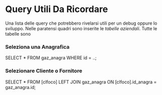# Query Utili Da Ricordare

Una lista delle query che potrebbero rivelarsi utili per un debug oppure lo sviluppo.
Nelle paratensi quadri sono inserite le *tabelle aziendali*.
Tutte le tabelle sono 

### Seleziona una Anagrafica

SELECT 
	* 
FROM 
	gaz_anagra WHERE id = ..;

### Selezionare Cliente o Fornitore

SELECT 
	* 
FROM 
	[clfoco]
LEFT JOIN 
	gaz_anagra ON [clfoco].id_anagra = gaz_anagra.id;
    
